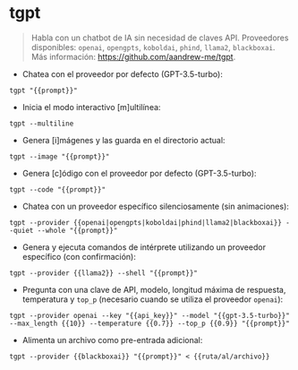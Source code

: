 # tgpt

> Habla con un chatbot de IA sin necesidad de claves API.
> Proveedores disponibles: `openai`, `opengpts`, `koboldai`, `phind`, `llama2`, `blackboxai`.
> Más información: <https://github.com/aandrew-me/tgpt>.

- Chatea con el proveedor por defecto (GPT-3.5-turbo):

`tgpt "{{prompt}}"`

- Inicia el modo interactivo [m]ultilínea:

`tgpt --multiline`

- Genera [i]mágenes y las guarda en el directorio actual:

`tgpt --image "{{prompt}}"`

- Genera [c]ódigo con el proveedor por defecto (GPT-3.5-turbo):

`tgpt --code "{{prompt}}"`

- Chatea con un proveedor específico silenciosamente (sin animaciones):

`tgpt --provider {{openai|opengpts|koboldai|phind|llama2|blackboxai}} --quiet --whole "{{prompt}}"`

- Genera y ejecuta comandos de intérprete utilizando un proveedor específico (con confirmación):

`tgpt --provider {{llama2}} --shell "{{prompt}}"`

- Pregunta con una clave de API, modelo, longitud máxima de respuesta, temperatura y `top_p` (necesario cuando se utiliza el proveedor `openai`):

`tgpt --provider openai --key "{{api_key}}" --model "{{gpt-3.5-turbo}}" --max_length {{10}} --temperature {{0.7}} --top_p {{0.9}} "{{prompt}}"`

- Alimenta un archivo como pre-entrada adicional:

`tgpt --provider {{blackboxai}} "{{prompt}}" < {{ruta/al/archivo}}`
